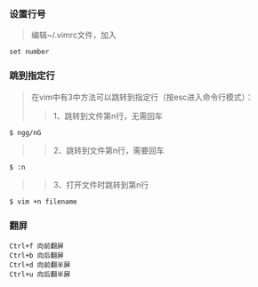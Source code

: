 ### 设置行号

> 编辑~/.vimrc文件，加入

```
set number
```

### 跳到指定行


> 在vim中有3中方法可以跳转到指定行（按esc进入命令行模式）：
>> 1、跳转到文件第n行，无需回车

```
$ ngg/nG
```
>> 2、跳转到文件第n行，需要回车

```
$ :n 
```

>> 3、打开文件时跳转到第n行

```
$ vim +n filename
```

### 翻屏

```
Ctrl+f 向前翻屏
Ctrl+b 向后翻屏
Ctrl+d 向前翻半屏
Ctrl+u 向后翻半屏
```
